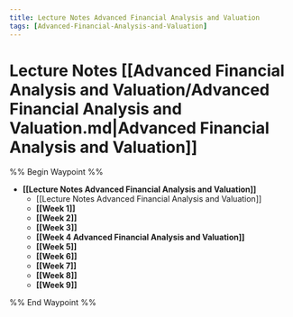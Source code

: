 ```yaml
---
title: Lecture Notes Advanced Financial Analysis and Valuation
tags: [Advanced-Financial-Analysis-and-Valuation]
---
```


# Lecture Notes [[Advanced Financial Analysis and Valuation/Advanced Financial Analysis and Valuation.md|Advanced Financial Analysis and Valuation]]
%% Begin Waypoint %%
- **[[Lecture Notes Advanced Financial Analysis and Valuation]]**
	- [[Lecture Notes Advanced Financial Analysis and Valuation]]
	- **[[Week 1]]**
	- **[[Week 2]]**
	- **[[Week 3]]**
	- **[[Week 4 Advanced Financial Analysis and Valuation]]**
	- **[[Week 5]]**
	- **[[Week 6]]**
	- **[[Week 7]]**
	- **[[Week 8]]**
	- **[[Week 9]]**

%% End Waypoint %%